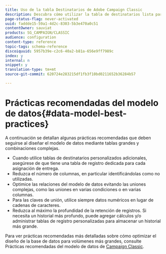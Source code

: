 ```yaml
---
title: Uso de la tabla Destinatarios de Adobe Campaign Classic
description: Descubra cómo utilizar la tabla de destinatarios lista para usar en Adobe Campaign Classic al diseñar su modelo de datos.
page-status-flag: never-activated
uuid: faddde15-59a1-4d2c-8303-5b3e470a0c51
contentOwner: sauviat
products: SG_CAMPAIGN/CLASSIC
audience: configuration
content-type: reference
topic-tags: schema-reference
discoiquuid: 5957b39e-c2c6-40a2-b81a-656e9ff7989c
index: y
internal: n
snippet: y
translation-type: tm+mt
source-git-commit: 620724e283215df1fb3f10bd0211652b36284b57

---
```



# Prácticas recomendadas del modelo de datos{#data-model-best-practices}

A continuación se detallan algunas prácticas recomendadas que deben seguirse al diseñar el modelo de datos mediante tablas grandes y combinaciones complejas.

* Cuando utilice tablas de destinatarios personalizados adicionales, asegúrese de que tiene una tabla de registro dedicada para cada asignación de entrega.
* Reduzca el número de columnas, en particular identificándolas como no utilizadas.
* Optimice las relaciones del modelo de datos evitando las uniones complejas, como las uniones en varias condiciones o en varias columnas.
* Para las claves de unión, utilice siempre datos numéricos en lugar de cadenas de caracteres.
* Reduzca al máximo la profundidad de la retención de registros. Si necesita un historial más profundo, puede agregar cálculos y/o administrar tablas de registro personalizadas para almacenar un historial más grande.

Para ver prácticas recomendadas más detalladas sobre cómo optimizar el diseño de la base de datos para volúmenes más grandes, consulte Prácticas recomendadas del modelo de datos de [Campaign Classic](https://helpx.adobe.com/campaign/kb/acc-data-model-best-practices.html).
